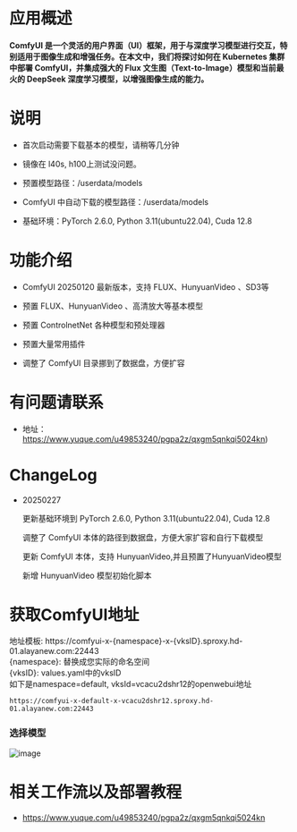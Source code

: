 # 应用概述



#### ComfyUI 是一个灵活的用户界面（UI）框架，用于与深度学习模型进行交互，特别适用于图像生成和增强任务。在本文中，我们将探讨如何在 Kubernetes 集群中部署 ComfyUI，并集成强大的 Flux 文生图（Text-to-Image）模型和当前最火的 DeepSeek 深度学习模型，以增强图像生成的能力。

# 说明



- 首次启动需要下载基本的模型，请稍等几分钟

- 镜像在 l40s, h100上测试没问题。
- 预置模型路径：/userdata/models
- ComfyUI 中自动下载的模型路径：/userdata/models
- 基础环境：PyTorch 2.6.0, Python 3.11(ubuntu22.04), Cuda 12.8

# 功能介绍



- ComfyUI 20250120 最新版本，支持 FLUX、HunyuanVideo 、SD3等

- 预置 FLUX、HunyuanVideo 、高清放大等基本模型
- 预置 ControlnetNet 各种模型和预处理器
- 预置大量常用插件
- 调整了 ComfyUI 目录挪到了数据盘，方便扩容

# 有问题请联系

- 地址：https://www.yuque.com/u49853240/pgpa2z/qxgm5qnkqi5024kn)

  

# ChangeLog

- 20250227 

  更新基础环境到 PyTorch 2.6.0, Python 3.11(ubuntu22.04), Cuda 12.8

  调整了 ComfyUI 本体的路径到数据盘，方便大家扩容和自行下载模型

  更新 ComfyUI 本体，支持 HunyuanVideo,并且预置了HunyuanVideo模型

  新增 HunyuanVideo 模型初始化脚本



# 获取ComfyUI地址
地址模板: https://comfyui-x-{namespace}-x-{vksID}.sproxy.hd-01.alayanew.com:22443  
{namespace}: 替换成您实际的命名空间  
{vksID}: values.yaml中的vksID  
如下是namespace=default, vksId=vcacu2dshr12的openwebui地址  

```
https://comfyui-x-default-x-vcacu2dshr12.sproxy.hd-01.alayanew.com:22443
```

### 选择模型

![image](https://caddy-x-caddy-x-vckg0tnisvp5.sproxy.hd-01.alayanew.com:22443/helm-images/comfyui/image1.png)

# 相关工作流以及部署教程



- https://www.yuque.com/u49853240/pgpa2z/qxgm5qnkqi5024kn


